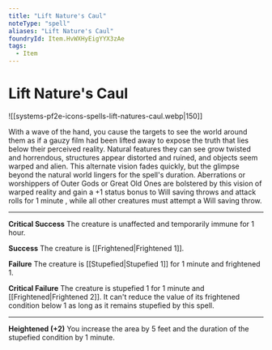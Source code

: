 ```yaml
---
title: "Lift Nature's Caul"
noteType: "spell"
aliases: "Lift Nature's Caul"
foundryId: Item.HvWXHyEigYYX3zAe
tags:
  - Item
---
```


# Lift Nature's Caul
![[systems-pf2e-icons-spells-lift-natures-caul.webp|150]]

With a wave of the hand, you cause the targets to see the world around them as if a gauzy film had been lifted away to expose the truth that lies below their perceived reality. Natural features they can see grow twisted and horrendous, structures appear distorted and ruined, and objects seem warped and alien. This alternate vision fades quickly, but the glimpse beyond the natural world lingers for the spell's duration. Aberrations or worshippers of Outer Gods or Great Old Ones are bolstered by this vision of warped reality and gain a +1 status bonus to Will saving throws and attack rolls for 1 minute , while all other creatures must attempt a Will saving throw.

* * *

**Critical Success** The creature is unaffected and temporarily immune for 1 hour.

**Success** The creature is [[Frightened|Frightened 1]].

**Failure** The creature is [[Stupefied|Stupefied 1]] for 1 minute and frightened 1.

**Critical Failure** The creature is stupefied 1 for 1 minute and [[Frightened|Frightened 2]]. It can't reduce the value of its frightened condition below 1 as long as it remains stupefied by this spell.

* * *

**Heightened (+2)** You increase the area by 5 feet and the duration of the stupefied condition by 1 minute.
